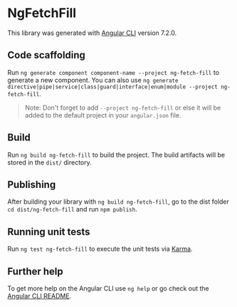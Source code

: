 # NgFetchFill

This library was generated with [Angular CLI](https://github.com/angular/angular-cli) version 7.2.0.

## Code scaffolding

Run `ng generate component component-name --project ng-fetch-fill` to generate a new component. You can also use `ng generate directive|pipe|service|class|guard|interface|enum|module --project ng-fetch-fill`.
> Note: Don't forget to add `--project ng-fetch-fill` or else it will be added to the default project in your `angular.json` file. 

## Build

Run `ng build ng-fetch-fill` to build the project. The build artifacts will be stored in the `dist/` directory.

## Publishing

After building your library with `ng build ng-fetch-fill`, go to the dist folder `cd dist/ng-fetch-fill` and run `npm publish`.

## Running unit tests

Run `ng test ng-fetch-fill` to execute the unit tests via [Karma](https://karma-runner.github.io).

## Further help

To get more help on the Angular CLI use `ng help` or go check out the [Angular CLI README](https://github.com/angular/angular-cli/blob/master/README.md).
